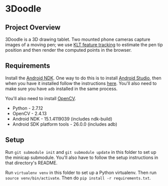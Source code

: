 # 3Doodle

## Project Overview
3Doodle is a 3D drawing tablet. Two mounted phone cameras capture images of a moving pen; we use [KLT feature tracking](https://en.wikipedia.org/wiki/Kanade%E2%80%93Lucas%E2%80%93Tomasi_feature_tracker) to estimate the pen tip position and then render the computed points in the browser.

## Requirements
Install the [Android NDK](https://developer.android.com/ndk/index.html). One way to do this is to install [Android Studio](https://developer.android.com/studio/index.html), then when you have it installed follow the instructions [here](https://developer.android.com/ndk/guides/index.html). You'll also need to make sure you have `adb` installed in the same process.

You'll also need to install [OpenCV](http://www.mobileway.net/2015/02/14/install-opencv-for-python-on-mac-os-x/).

* Python - 2.7.12
* OpenCV - 2.4.13
* Android NDK - 15.1.4119039 (includes ndk-build)
* Android SDK platform tools - 26.0.0 (includes adb)

## Setup
Run `git submodule init` and `git submodule update` in this folder to set up the minicap submodule. You'll also have to follow the setup instructions in that directory's README.

Run `virtualenv venv` in this folder to set up a Python virtualenv. Then run `source venv/bin/activate`. Then do `pip install -r requirements.txt`.
